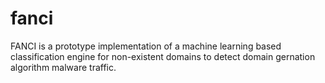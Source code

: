 # fanci
FANCI is a prototype implementation of a machine learning based classification engine for non-existent domains to detect domain gernation algorithm malware traffic.
